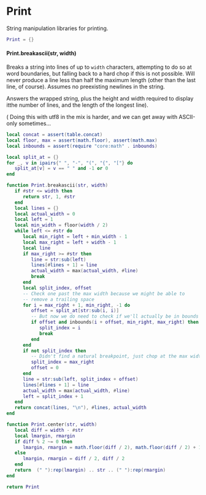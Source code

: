 # Print


  String manipulation libraries for printing\.


```lua
Print = {}
```


#### Print\.breakascii\(str, width\)

Breaks a string into lines of up to `width` characters, attempting to do so at
word boundaries, but falling back to a hard chop if this is not possible\.
Will never produce a line less than half the maximum length \(other than the
last line, of course\)\. Assumes no preexisting newlines in the string\.

Answers the wrapped string, plus the height and width required to display itthe number of lines, and the length of the longest line\)\.

\(
Doing this with utf8 in the mix is harder, and we can get away with
ASCII\-only sometimes\.\.\.

```lua
local concat = assert(table.concat)
local floor, max = assert(math.floor), assert(math.max)
local inbounds = assert(require "core:math" . inbounds)

local split_at = {}
for _, v in ipairs{" ", "-", "(", "{", "["} do
   split_at[v] = v == " " and -1 or 0
end

function Print.breakascii(str, width)
   if #str <= width then
      return str, 1, #str
   end
   local lines = {}
   local actual_width = 0
   local left = 1
   local min_width = floor(width / 2)
   while left <= #str do
      local min_right = left + min_width - 1
      local max_right = left + width - 1
      local line
      if max_right >= #str then
         line = str:sub(left)
         lines[#lines + 1] = line
         actual_width = max(actual_width, #line)
         break
      end
      local split_index, offset
      -- Check one past the max width because we might be able to
      -- remove a trailing space
      for i = max_right + 1, min_right, -1 do
         offset = split_at[str:sub(i, i)]
         -- But now we do need to check if we'll actually be in bounds
         if offset and inbounds(i + offset, min_right, max_right) then
            split_index = i
            break
         end
      end
      if not split_index then
         -- Didn't find a natural breakpoint, just chop at the max width
         split_index = max_right
         offset = 0
      end
      line = str:sub(left, split_index + offset)
      lines[#lines + 1] = line
      actual_width = max(actual_width, #line)
      left = split_index + 1
   end
   return concat(lines, "\n"), #lines, actual_width
end
```


```lua
function Print.center(str, width)
   local diff = width - #str
   local lmargin, rmargin
   if diff % 2 ~= 0 then
      lmargin, rmargin = math.floor(diff / 2), math.floor(diff / 2) + 1
   else
      lmargin, rmargin = diff / 2, diff / 2
   end
   return  (" "):rep(lmargin) .. str .. (" "):rep(rmargin)
end
```


```lua
return Print
```
